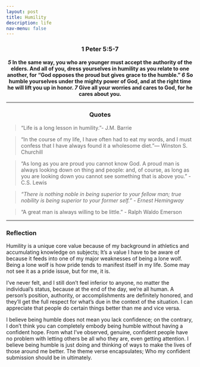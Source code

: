 ```yaml
---
layout: post
title: Humility
description: life
nav-menu: false
---
```


<center> 
    <h3> 1 Peter 5:5-7 </h3>
        <b>
            <b><i>5</i></b> In the same way, you who are younger must accept the authority of the elders. And all of you, dress yourselves in humility as you relate to one another, for “God opposes the proud but gives grace to the humble.” <b><i>6</i></b> So humble yourselves under the mighty power of God, and at the right time he will lift you up in honor. <b><i>7</i></b> Give all your worries and cares to God, for he cares about you.
        </b>
</center>

<hr>

<center><h3>Quotes</h3></center>

> “Life is a long lesson in humility.”- J.M. Barrie

> “In the course of my life, I have often had to eat my words, and I must confess that I have always found it a wholesome diet.”― Winston S. Churchill

> “As long as you are proud you cannot know God. A proud man is always looking down on thing and people: and, of course, as long as you are looking down you cannot see something that is above you.” - C.S. Lewis

> *“There is nothing noble in being superior to your fellow man; true nobility is being superior to your former self.” - Ernest Hemingway*

> “A great man is always willing to be little.” - Ralph Waldo Emerson

<hr>

### Reflection

Humility is a unique core value because of my background in athletics and accumulating knowledge on subjects; It’s a value I have to be aware of because it feeds into one of my major weaknesses of being a lone wolf. Being a lone wolf is how pride tends to manifest itself in my life. Some may not see it as a pride issue, but for me, it is.

I’ve never felt, and I still don’t feel inferior to anyone, no matter the individual’s status, because at the end of the day, we’re all human. A person’s position, authority, or accomplishments are definitely honored, and they’ll get the full respect for what’s due in the context of the situation. I can appreciate that people do certain things better than me and vice versa. 

I believe being humble does not mean you lack confidence; on the contrary, I don’t think you can completely embody being humble without having a confident hope. From what I’ve observed, genuine, confident people have no problem with letting others be all who they are, even getting attention. I believe being humble is just doing and thinking of ways to make the lives of those around me better. The theme verse encapsulates; Who my confident submission should be in ultimately.
